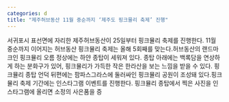 ```yaml
---
categories: d
title: "제주허브동산 11월 중순까지 ‘제주도 핑크뮬리 축제’ 진행"
---
```

서귀포시 표선면에 자리한 제주허브동산이 25일부터 핑크뮬리 축제를 진행한다. 11월 중순까지 이어지는 허브동산 핑크뮬리 축제는 올해 5회째를 맞는다.허브동산의 랜드마크인 핑크뮬리 오름 정상에는 하얀 종탑이 세워져 있다. 종탑 아래에는 백록담을 연상하게 하는 분화구가 있어, 핑크뮬리가 가득한 작은 한라산을 보는 느낌을 받을 수 있다. 핑크뮬리 종탑 언덕 뒤편에는 팜파스그라스에 둘러싸인 핑크뮬리 공원이 조성돼 있다.핑크뮬리 축제 기간에는 인스타그램 이벤트를 진행한다. 핑크뮬리 종탑에서 찍은 사진을 인스타그램에 올리면 소정의 사은품을 증